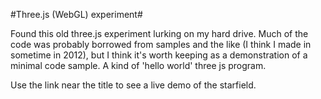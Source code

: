 #Three.js (WebGL) experiment#

Found this old three.js experiment lurking on my hard drive. Much of the code was
probably borrowed from samples and the like (I think I made in sometime in
2012), but I think it's worth keeping as a demonstration of a minimal code
sample. A kind of 'hello world' three js program.

Use the link near the title to see a live demo of the starfield.
